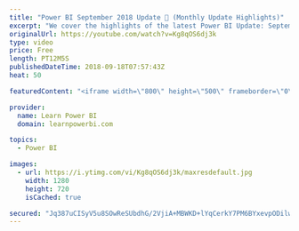 ```yaml
---
title: "Power BI September 2018 Update 🚀 (Monthly Update Highlights)"
excerpt: "We cover the highlights of the latest Power BI Update: September 2018  👉 For Complete Playlist of Power BI Monthly Updates Watch : https://www.youtube.com/watch?v=tO106ly0yas&list=PL7GQQXV5Z8ee6n2ZLywS9BaA5eePSrk4R  Power BI September 2018 Highlights: ▪️ Data M Preparation  ▫️ M intellisense ▪️ Reporting"
originalUrl: https://youtube.com/watch?v=Kg8qOS6dj3k
type: video
price: Free
length: PT12M5S
publishedDateTime: 2018-09-18T07:57:43Z
heat: 50

featuredContent: "<iframe width=\"800\" height=\"500\" frameborder=\"0\" src=\"https://www.youtube.com/embed/Kg8qOS6dj3k\" allow=\"accelerometer; autoplay; encrypted-media; gyroscope; picture-in-picture\" allowfullscreen></iframe>"

provider:
  name: Learn Power BI
  domain: learnpowerbi.com

topics:
  - Power BI

images:
  - url: https://i.ytimg.com/vi/Kg8qOS6dj3k/maxresdefault.jpg
    width: 1280
    height: 720
    isCached: true

secured: "Jq387uCISyV5u8SOwReSUbdhG/2VjiA+MBWKD+lYqCerkY7PM6BYxevpODilwduk2OPGo6q9UworOkecDgP/4OcIozYsu5Q8wPTAv+7ziMolXX1/m+KiDZQdiPV7+xsIxd1XcQ6wL0dfTr3OJVK2Blh61MdItPIBk19B/zgPhpEQRNzgc+ubO1g1QS4OCsTTuldjICbvRq2F0kzdso6wQ5bYU/GleeBsuqROQlnCS3uX4ZEnA1p1lDzUKEm/LNUNkxFgaegOpMkeVjSC2kTszr6XzK5jUT0LqXfsok3OTbP5y140tiPiQfp1LFycQIXm3KHExmdQegIIxQly/lkpWJimXToAxRCx6KIHnZtn8pSbq7Gg4pKyI0stGWyVckgEvCN86jnMCRoiUSVnx9iMph8JPjxdj7jFRe/sLXDq+8U=;AkwddfzfrkKZA1HlPu/ypQ=="
---
```


